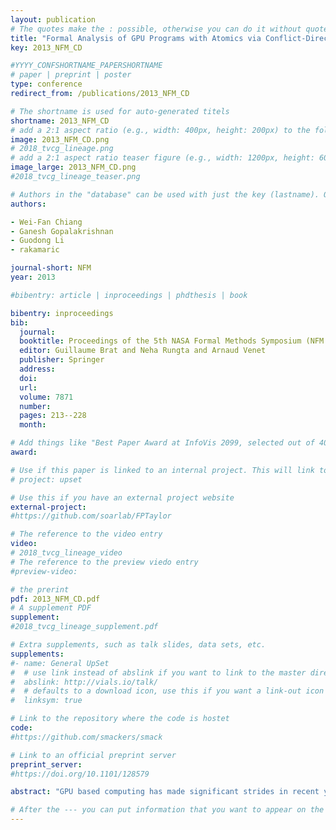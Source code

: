 ```yaml
---
layout: publication
# The quotes make the : possible, otherwise you can do it without quotes
title: "Formal Analysis of GPU Programs with Atomics via Conflict-Directed Delay-Bounding"
key: 2013_NFM_CD

#YYYY_CONFSHORTNAME_PAPERSHORTNAME
# paper | preprint | poster
type: conference
redirect_from: /publications/2013_NFM_CD

# The shortname is used for auto-generated titels
shortname: 2013_NFM_CD
# add a 2:1 aspect ratio (e.g., width: 400px, height: 200px) to the folder /assets/images/papers/
image: 2013_NFM_CD.png
# 2018_tvcg_lineage.png
# add a 2:1 aspect ratio teaser figure (e.g., width: 1200px, height: 600px) to the folder /assets/images/papers/
image_large: 2013_NFM_CD.png
#2018_tvcg_lineage_teaser.png

# Authors in the "database" can be used with just the key (lastname). Others can be written properly.
authors:

- Wei-Fan Chiang
- Ganesh Gopalakrishnan
- Guodong Li
- rakamaric

journal-short: NFM
year: 2013

#bibentry: article | inproceedings | phdthesis | book

bibentry: inproceedings
bib:
  journal:
  booktitle: Proceedings of the 5th NASA Formal Methods Symposium (NFM 2013)
  editor: Guillaume Brat and Neha Rungta and Arnaud Venet
  publisher: Springer
  address: 
  doi:
  url: 
  volume: 7871
  number: 
  pages: 213--228
  month: 

# Add things like "Best Paper Award at InfoVis 2099, selected out of 4000 submissions"
award:

# Use if this paper is linked to an internal project. This will link to the project site
# project: upset

# Use this if you have an external project website
external-project: 
#https://github.com/soarlab/FPTaylor

# The reference to the video entry
video:
# 2018_tvcg_lineage_video
# The reference to the preview viedo entry
#preview-video:

# the prerint
pdf: 2013_NFM_CD.pdf
# A supplement PDF
supplement: 
#2018_tvcg_lineage_supplement.pdf

# Extra supplements, such as talk slides, data sets, etc.
supplements:
#- name: General UpSet
#  # use link instead of abslink if you want to link to the master directory
#  abslink: http://vials.io/talk/
#  # defaults to a download icon, use this if you want a link-out icon
#  linksym: true

# Link to the repository where the code is hostet
code: 
#https://github.com/smackers/smack

# Link to an official preprint server
preprint_server: 
#https://doi.org/10.1101/128579

abstract: "GPU based computing has made significant strides in recent years. Unfortunately, GPU program optimizations can introduce subtle concurrency errors, and so incisive formal bug-hunting methods are essential. This paper presents a new formal bug-hunting method for GPU programs that combine barriers and atomics. We present an algorithm called Conflict-directed Delay-bounded scheduling algorithm (CD) that exploits the occurrence of conflicts among atomic synchronization commands to trigger the generation of alternate schedules; these alternate schedules are executed in a delay-bounded manner. We formally describe CD, and present two correctness checking methods, one based on final state comparison, and the other on user assertions. We evaluate our implementation on realistic GPU benchmarks, with encouraging results."

# After the --- you can put information that you want to appear on the website using markdown formatting or HTML. A good example are acknowledgements, extra references, an erratum, etc.
---
```

